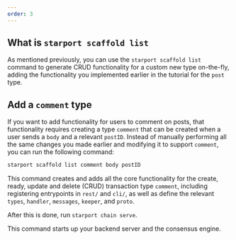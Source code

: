 ```yaml
---
order: 3
---
```


## What is `starport scaffold list`

As mentioned previously, you can use the `starport scaffold list` command to generate CRUD functionality for a custom new type on-the-fly, adding the functionality you implemented earlier in the tutorial for the `post` type.

## Add a `comment` type

If you want to add functionality for users to comment on posts, that functionality requires creating a type `comment` that can be created when a user sends a `body` and a relevant `postID`. Instead of manually performing all the same changes you made earlier and modifying it to support `comment`, you can run the following command:

```bash
starport scaffold list comment body postID
```

This command creates and adds all the core functionality for the create, ready, update and delete (CRUD) transaction type `comment`, including registering entrypoints in `rest/` and `cli/`, as well as define the relevant `types`, `handler`, `messages`, `keeper`, and `proto`.

After this is done, run `starport chain serve`.

This command starts up your backend server and the consensus engine.
